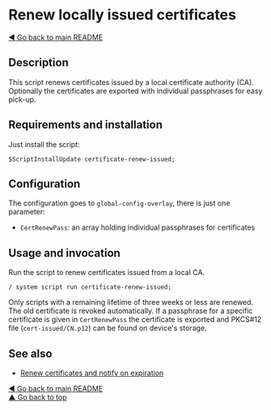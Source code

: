 # Renew locally issued certificates

[◀ Go back to main README](../)

## Description

This script renews certificates issued by a local certificate authority \(CA\). Optionally the certificates are exported with individual passphrases for easy pick-up.

## Requirements and installation

Just install the script:

```text
$ScriptInstallUpdate certificate-renew-issued;
```

## Configuration

The configuration goes to `global-config-overlay`, there is just one parameter:

* `CertRenewPass`: an array holding individual passphrases for certificates

## Usage and invocation

Run the script to renew certificates issued from a local CA.

```text
/ system script run certificate-renew-issued;
```

Only scripts with a remaining lifetime of three weeks or less are renewed. The old certificate is revoked automatically. If a passphrase for a specific certificate is given in `CertRenewPass` the certificate is exported and PKCS\#12 file \(`cert-issued/CN.p12`\) can be found on device's storage.

## See also

* [Renew certificates and notify on expiration](check-certificates.md)

[◀ Go back to main README](../)  
[▲ Go back to top](certificate-renew-issued.md#top)

